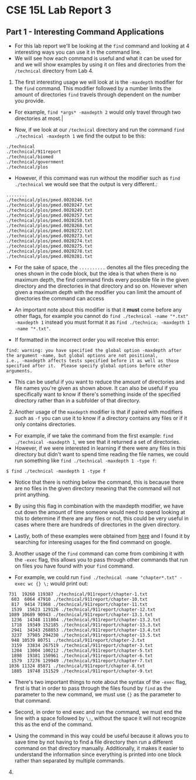 # **CSE 15L Lab Report 3**

## Part 1 - Interesting Command Applications

- For this lab report we'll be looking at the `find` command and looking at 4 interesting ways you can use it in the command line.
- We will see how each command is useful and what it can be used for and we will show examples by using it on files and directories from the `/technical` directory from Lab 4.

1. The first interesting usage we will look at is the `-maxdepth` modifier for the `find` command. This modifier followed by a number limits the amount of directories `find` travels through dependent on the number you provide.
- For example, `find *args* -maxdepth 2` would only travel through two directories at most.|

- Now, if we look at our `/technical` directory and run the command `find ./technical -maxdepth 1` we find the output to be this:
```
./technical
./technical/911report
./technical/biomed
./technical/government
./technical/plos
```
- However, if this command was run without the modifier such as `find ./technical` we would see that the output is very different.:
```
........
./technical/plos/pmed.0020246.txt
./technical/plos/pmed.0020247.txt
./technical/plos/pmed.0020249.txt
./technical/plos/pmed.0020257.txt
./technical/plos/pmed.0020258.txt
./technical/plos/pmed.0020268.txt
./technical/plos/pmed.0020272.txt
./technical/plos/pmed.0020273.txt
./technical/plos/pmed.0020274.txt
./technical/plos/pmed.0020275.txt
./technical/plos/pmed.0020278.txt
./technical/plos/pmed.0020281.txt
```
- For the sake of space, the ``..........`` denotes all the files preceding the ones shown in the code block, but the idea is that when there is no maximum depth, the find command finds every possible file in the given directory and the directories in that directory and so on. However when given a maximum depth with the modifier you can limit the amount of directories the command can access

- An important note about this modifier is that it **must** come before any other flags, for example you cannot do `find ./technical -name "*.txt" -maxdepth 1` instead you must format it as `find ./technica; -maxdepth 1 -name "*.txt"`.
- If formatted in the incorrect order you will receive this error:
```
find: warning: you have specified the global option -maxdepth after the argument -name, but global options are not positional, 
i.e., -maxdepth affects tests specified before it as well as those specified after it.  Please specify global options before other arguments.
```
- This can be useful if you want to reduce the amount of directories and file names you're given as shown above. It can also be useful if you specifically want to know if there's something inside of the specified directory rather than in a subfolder of that directory.

2. Another usage of the `maxdepth` modifier is that if paired with modifiers such as `-f` you can use it to know if a directory contains any files or if it only contains directories.
- For example, if we take the command from the first example:  `find ./technical -maxdepth 1`, we see that it returned a set of directories.
- However, if we were interested in learning if there were any files in this directory but didn't want to spend time reading the file names, we could run something like `find ./technical -maxdepth 1 -type f`:
```
$ find ./technical -maxdepth 1 -type f

```
- Notice that there is nothing below the command, this is because there are no files in the given directory meaning that the command will not print anything.
- By using this flag in combination with the maxdepth modifier, we have cut down the amount of time someone would need to spend looking at this to determine if there are any files or not, this could be very useful in cases where there are hundreds of directories in the given directory.

- Lastly, both of these examples were obtained from [here](https://www.redhat.com/sysadmin/linux-find-command) and I found it by searching for interesing usages for the find command on google.

3. Another usage of the `find` command can come from combining it with the `-exec` flag, this allows you to pass through other commands that run on files you have found with your `find` command.

- For example, we could run `find ./technical -name "chapter*.txt" -exec wc {} \;` would print out:
```
 731  19260 119387 ./technical/911report/chapter-1.txt
  603  6064 47910 ./technical/911report/chapter-10.txt
  817  9414 71968 ./technical/911report/chapter-11.txt
  1539  15623 129126 ./technical/911report/chapter-12.txt
 1089 10689 90943 ./technical/911report/chapter-13.1.txt
  1236  14348 111804 ./technical/911report/chapter-13.2.txt
  1718  19349 152185 ./technical/911report/chapter-13.3.txt
  2941  34343 268853 ./technical/911report/chapter-13.4.txt
  3237  37985 294230 ./technical/911report/chapter-13.5.txt
  948 10539 80751 ./technical/911report/chapter-2.txt
  3159  33834 267519 ./technical/911report/chapter-3.txt
  1204  13004 100212 ./technical/911report/chapter-5.txt
  1898  19381 150961 ./technical/911report/chapter-6.txt
  1579  17276 129949 ./technical/911report/chapter-7.txt
 1036 11324 85871 ./technical/911report/chapter-8.txt
  1885  19748 151529 ./technical/911report/chapter-9.txt
```
- There's two important things to note about the syntax of the `-exec` flag, first is that in order to pass through the files found by `find` as the parameter to the new command, we must use `{}` as the parameter to that command.
- Second, in order to end exec and run the command, we must end the line with a space followed by `\;`, without the space it will not recognize this as the end of the command.

- Using the command in this way could be useful because it allows you to save time by not having to find a file directory then run a different command on that directory manually. Additionally, it makes it easier to understand the information since everything is printed into one block rather than separated by multiple commands.

4.
